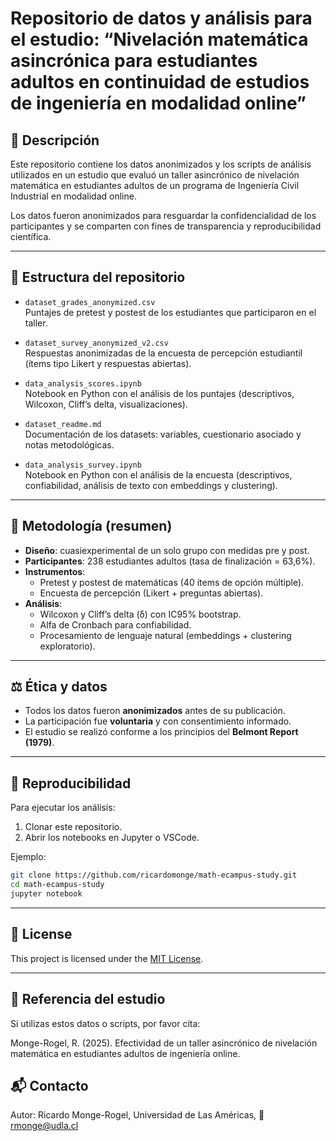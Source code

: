 # Repositorio de datos y análisis para el estudio: “Nivelación matemática asincrónica para estudiantes adultos en continuidad de estudios de ingeniería en modalidad online”

## 📌 Descripción  
Este repositorio contiene los datos anonimizados y los scripts de análisis utilizados en un estudio que evaluó un taller asincrónico de nivelación matemática en estudiantes adultos de un programa de Ingeniería Civil Industrial en modalidad online.  

Los datos fueron anonimizados para resguardar la confidencialidad de los participantes y se comparten con fines de transparencia y reproducibilidad científica.

---

## 📂 Estructura del repositorio
- `dataset_grades_anonymized.csv`  
  Puntajes de pretest y postest de los estudiantes que participaron en el taller.  

- `dataset_survey_anonymized_v2.csv`  
  Respuestas anonimizadas de la encuesta de percepción estudiantil (ítems tipo Likert y respuestas abiertas).  

- `data_analysis_scores.ipynb`  
  Notebook en Python con el análisis de los puntajes (descriptivos, Wilcoxon, Cliff’s delta, visualizaciones).

- `dataset_readme.md`  
  Documentación de los datasets: variables, cuestionario asociado y notas metodológicas.  

- `data_analysis_survey.ipynb`  
  Notebook en Python con el análisis de la encuesta (descriptivos, confiabilidad, análisis de texto con embeddings y clustering).  

---

## 🔬 Metodología (resumen)
- **Diseño**: cuasiexperimental de un solo grupo con medidas pre y post.  
- **Participantes**: 238 estudiantes adultos (tasa de finalización = 63,6%).  
- **Instrumentos**:  
  - Pretest y postest de matemáticas (40 ítems de opción múltiple).  
  - Encuesta de percepción (Likert + preguntas abiertas).  
- **Análisis**:  
  - Wilcoxon y Cliff’s delta (δ) con IC95% bootstrap.  
  - Alfa de Cronbach para confiabilidad.  
  - Procesamiento de lenguaje natural (embeddings + clustering exploratorio).  

---

## ⚖️ Ética y datos
- Todos los datos fueron **anonimizados** antes de su publicación.  
- La participación fue **voluntaria** y con consentimiento informado.  
- El estudio se realizó conforme a los principios del **Belmont Report (1979)**.  

---

## 🚀 Reproducibilidad
Para ejecutar los análisis:  
1. Clonar este repositorio.  
2. Abrir los notebooks en Jupyter o VSCode.  

Ejemplo:  
```bash
git clone https://github.com/ricardomonge/math-ecampus-study.git
cd math-ecampus-study
jupyter notebook
```
---

## 📄 License

This project is licensed under the [MIT License](LICENSE).

---

## 📖 Referencia del estudio

Si utilizas estos datos o scripts, por favor cita:

Monge-Rogel, R. (2025). Efectividad de un taller asincrónico de nivelación matemática en estudiantes adultos de ingeniería online.

## 📬 Contacto

Autor: Ricardo Monge-Rogel, 
Universidad de Las Américas, 
📧 rmonge@udla.cl
